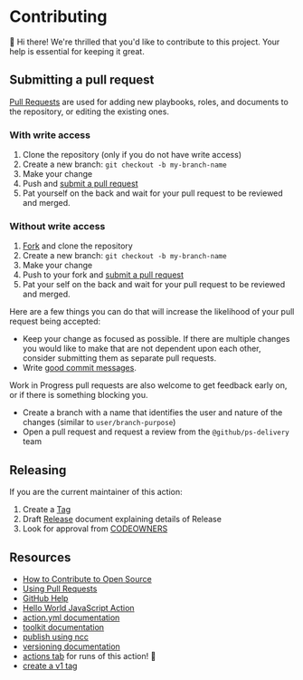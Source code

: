 # Contributing

:wave: Hi there!
We're thrilled that you'd like to contribute to this project. Your help is essential for keeping it great.

## Submitting a pull request

[Pull Requests][pulls] are used for adding new playbooks, roles, and documents to the repository, or editing the existing ones.

### With write access

1. Clone the repository (only if you do not have write access)
1. Create a new branch: `git checkout -b my-branch-name`
1. Make your change
1. Push and [submit a pull request][pr]
1. Pat yourself on the back and wait for your pull request to be reviewed and merged.

### Without write access

1. [Fork][fork] and clone the repository
1. Create a new branch: `git checkout -b my-branch-name`
1. Make your change
1. Push to your fork and [submit a pull request][pr]
1. Pat your self on the back and wait for your pull request to be reviewed and merged.

Here are a few things you can do that will increase the likelihood of your pull request being accepted:

- Keep your change as focused as possible. If there are multiple changes you would like to make that are not dependent upon each other, consider submitting them as separate pull requests.
- Write [good commit messages](http://tbaggery.com/2008/04/19/a-note-about-git-commit-messages.html).

Work in Progress pull requests are also welcome to get feedback early on, or if there is something blocking you.

- Create a branch with a name that identifies the user and nature of the changes (similar to `user/branch-purpose`)
- Open a pull request and request a review from the `@github/ps-delivery` team

## Releasing

If you are the current maintainer of this action:

1. Create a [Tag](https://stackoverflow.com/questions/18216991/create-a-tag-in-a-github-repository)
2. Draft [Release](https://help.github.com/en/github/administering-a-repository/managing-releases-in-a-repository) document explaining details of Release
3. Look for approval from [CODEOWNERS](https://help.github.com/en/github/creating-cloning-and-archiving-repositories/about-code-owners)

## Resources

- [How to Contribute to Open Source](https://opensource.guide/how-to-contribute/)
- [Using Pull Requests](https://help.github.com/articles/about-pull-requests/)
- [GitHub Help](https://help.github.com)
- [Hello World JavaScript Action](https://github.com/actions/hello-world-javascript-action)
- [action.yml documentation](https://help.github.com/en/articles/metadata-syntax-for-github-actions)
- [toolkit documentation](https://github.com/actions/toolkit/blob/master/README.md#packages)
- [publish using ncc](https://github.com/zeit/ncc) 
- [versioning documentation](https://github.com/actions/toolkit/blob/master/docs/action-versioning.md)
- [actions tab](https://github.com/actions/typescript-action/actions) for runs of this action! :rocket:
- [create a v1 tag](https://github.com/actions/toolkit/blob/master/docs/action-versioning.md)

[pulls]: https://github.com/decyjphr-org/charts/pulls
[pr]: https://github.com/decyjphr-org/charts/compare
[fork]: https://github.com/decyjphr-org/charts/fork
